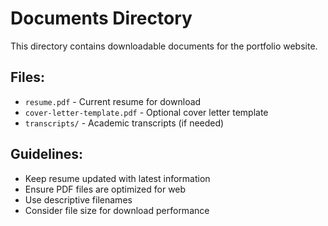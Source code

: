 # Documents Directory

This directory contains downloadable documents for the portfolio website.

## Files:
- `resume.pdf` - Current resume for download
- `cover-letter-template.pdf` - Optional cover letter template
- `transcripts/` - Academic transcripts (if needed)

## Guidelines:
- Keep resume updated with latest information
- Ensure PDF files are optimized for web
- Use descriptive filenames
- Consider file size for download performance